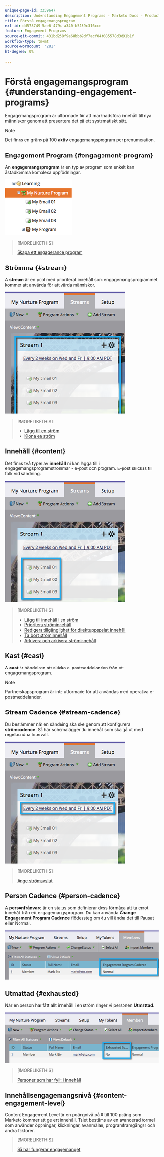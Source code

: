 ```yaml
---
unique-page-id: 2359647
description: Understanding Engagement Programs - Marketo Docs - Product Documentation
title: Förstå engagemangsprogram
exl-id: dd573749-5ae6-4794-a340-b5139c316cce
feature: Engagement Programs
source-git-commit: 431bd258f9a68bbb9df7acf043085578d3d91b1f
workflow-type: tm+mt
source-wordcount: '281'
ht-degree: 0%

---
```


# Förstå engagemangsprogram {#understanding-engagement-programs}

Engagemangsprogram är utformade för att marknadsföra innehåll till nya människor genom att presentera det på ett systematiskt sätt.

>[!NOTE]
>
>Det finns en gräns på 100 **aktiv** engagemangsprogram per prenumeration.

## Engagement Program {#engagement-program}

An **engagemangsprogram** är en typ av program som enkelt kan åstadkomma komplexa uppfödningar.

![](assets/image2014-9-15-15-3a24-3a57.png)

>[!MORELIKETHIS]
>
>[Skapa ett engagerande program](/help/marketo/product-docs/email-marketing/drip-nurturing/creating-an-engagement-program/create-an-engagement-program.md)

## Strömma {#stream}

A **stream** är en pool med prioriterat innehåll som engagemangsprogrammet kommer att använda för att vårda människor.

![](assets/image2014-9-15-15-3a25-3a4.png)

>[!MORELIKETHIS]
>
>* [Lägg till en ström](/help/marketo/product-docs/email-marketing/drip-nurturing/creating-an-engagement-program/add-a-stream.md)
>* [Klona en ström](/help/marketo/product-docs/email-marketing/drip-nurturing/engagement-program-streams/clone-a-stream.md)

## Innehåll {#content}

Det finns två typer av **innehåll** ni kan lägga till i engagemangsprogramströmmar - e-post och program. E-post skickas till folk vid sändning.

![](assets/image2014-9-15-15-3a25-3a18.png)

>[!MORELIKETHIS]
>
>* [Lägg till innehåll i en ström](/help/marketo/product-docs/email-marketing/drip-nurturing/creating-an-engagement-program/add-content-to-a-stream.md)
>* [Prioritera ströminnehåll](/help/marketo/product-docs/email-marketing/drip-nurturing/using-stream-content/prioritize-stream-content.md)
>* [Redigera tillgänglighet för direktuppspelat innehåll](/help/marketo/product-docs/email-marketing/drip-nurturing/using-stream-content/edit-availability-of-stream-content.md)
>* [Ta bort ströminnehåll](/help/marketo/product-docs/email-marketing/drip-nurturing/using-stream-content/remove-stream-content.md)
>* [Arkivera och arkivera ströminnehåll](/help/marketo/product-docs/email-marketing/drip-nurturing/using-stream-content/archive-and-unarchive-stream-content.md)

## Kast {#cast}

A **cast** är händelsen att skicka e-postmeddelanden från ett engagemangsprogram.

>[!NOTE]
>
>Partnerskapsprogram är inte utformade för att användas med operativa e-postmeddelanden.

## Stream Cadence {#stream-cadence}

Du bestämmer när en sändning ska ske genom att konfigurera **strömcadence**. Så här schemalägger du innehåll som ska gå ut med regelbundna intervall.

![](assets/image2014-9-15-15-3a25-3a27.png)

>[!MORELIKETHIS]
>
>[Ange strömavslut](/help/marketo/product-docs/email-marketing/drip-nurturing/engagement-program-streams/set-stream-cadence.md)

## Person Cadence {#person-cadence}

A **personfrånvaro** är en status som definierar dess förmåga att ta emot innehåll från ett engagemangsprogram. Du kan använda **Change Engagement Program Cadence** flödessteg om du vill ändra det till Pausat eller Normal.

![](assets/image2014-9-15-15-3a25-3a55.png)

## Utmattad {#exhausted}

När en person har fått allt innehåll i en ström ringer vi personen **Utmattad**.

![](assets/image2014-9-15-15-3a26-3a5.png)

>[!MORELIKETHIS]
>
>[Personer som har fyllt i innehåll](/help/marketo/product-docs/email-marketing/drip-nurturing/using-engagement-programs/people-who-have-exhausted-content.md)

## Innehållsengagemangsnivå {#content-engagement-level}

Content Engagement Level är en poängnivå på 0 till 100 poäng som Marketo kommer att ge ert innehåll. Talet bestäms av en avancerad formel som använder öppningar, klickningar, avanmälan, programframgångar och andra faktorer.

>[!MORELIKETHIS]
>
>[Så här fungerar engagemanget](/help/marketo/product-docs/email-marketing/drip-nurturing/reports-and-notifications/understanding-the-engagement-score.md)
